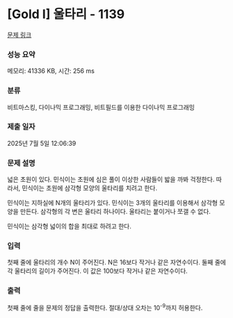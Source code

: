 # [Gold I] 울타리 - 1139 

[문제 링크](https://www.acmicpc.net/problem/1139) 

### 성능 요약

메모리: 41336 KB, 시간: 256 ms

### 분류

비트마스킹, 다이나믹 프로그래밍, 비트필드를 이용한 다이나믹 프로그래밍

### 제출 일자

2025년 7월 5일 12:06:39

### 문제 설명

<p>넓은 초원이 있다. 민식이는 초원에 심은 풀이 이상한 사람들이 밟을 까봐 걱정한다. 따라서, 민식이는 초원에 삼각형 모양의 울타리를 치려고 한다.</p>

<p>민식이는 지하실에 N개의 울타리가 있다. 민식이는 3개의 울타리를 이용해서 삼각형 모양을 만든다. 삼각형의 각 변은 울타리 하나이다. 울타리는 붙이거나 쪼갤 수 없다.</p>

<p>민식이는 삼각형 넓이의 합을 최대로 하려고 한다.</p>

### 입력 

 <p>첫째 줄에 울타리의 개수 N이 주어진다. N은 16보다 작거나 같은 자연수이다. 둘째 줄에 각 울타리의 길이가 주어진다. 이 값은 100보다 작거나 같은 자연수이다.</p>

### 출력 

 <p>첫째 줄에 줄을 문제의 정답을 출력한다. 절대/상대 오차는 10<sup>-9</sup>까지 허용한다.</p>

